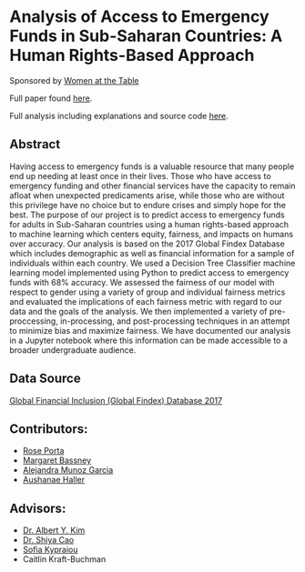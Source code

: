 # Analysis of Access to Emergency Funds in Sub-Saharan Countries: A Human Rights-Based Approach
Sponsored by [Women at the Table](https://www.womenatthetable.net/)

Full paper found [here](https://github.com/sds-capstone/2022-09-proj7-women-at-table/blob/main/term_paper/term_paper.pdf).

Full analysis including explanations and source code [here](https://github.com/sds-capstone/2022-09-proj7-women-at-table/blob/main/Final_Notebook.ipynb).

## Abstract
Having access to emergency funds is a valuable resource that many people end up needing at least once in their lives. Those who have access to emergency funding and other financial services have the capacity to remain afloat when unexpected predicaments arise, while those who are without this privilege have no choice but to endure crises and simply hope for the best. The purpose of our project is to predict access to emergency funds for adults in Sub-Saharan countries using a human rights-based approach to machine learning which centers equity, fairness, and impacts on humans over accuracy. Our analysis is based on the 2017 Global Findex Database which includes demographic as well as financial information for a sample of individuals within each country. We used a Decision Tree Classifier machine learning model implemented using Python to predict access to emergency funds with 68% accuracy. We assessed the fairness of our model with respect to gender using a variety of group and individual fairness metrics and evaluated the implications of each fairness metric with regard to our data and the goals of the analysis. We then implemented a variety of pre-proccessing, in-processing, and post-processing techniques in an attempt to minimize bias and maximize fairness. We have documented our analysis in a Jupyter notebook where this information can be made accessible to a broader undergraduate audience.

## Data Source
[Global Financial Inclusion (Global Findex) Database 2017](https://microdata.worldbank.org/index.php/catalog/3324)

## Contributors:
* [Rose Porta](https://github.com/rporta23)
* [Margaret Bassney](https://github.com/MargaretBassney)
* [Alejandra Munoz Garcia](https://github.com/alejanmg)
* [Aushanae Haller](https://github.com/ajhaller)

## Advisors:
* [Dr. Albert Y. Kim](https://github.com/rudeboybert)
* [Dr. Shiya Cao](https://github.com/scao53)
* [Sofia Kypraiou](https://github.com/s-kypr)
* Caitlin Kraft-Buchman
